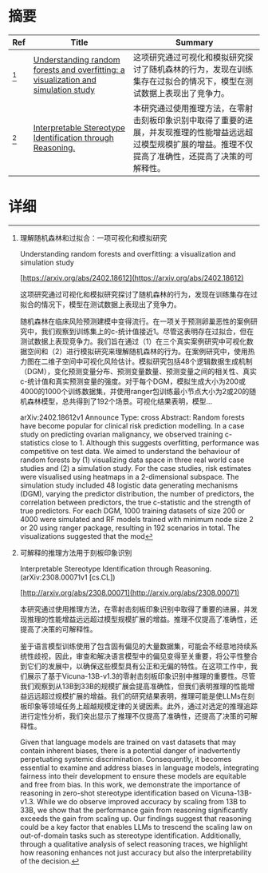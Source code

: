 # 摘要

| Ref | Title | Summary |
| --- | --- | --- |
| [^1] | [Understanding random forests and overfitting: a visualization and simulation study](https://arxiv.org/abs/2402.18612) | 这项研究通过可视化和模拟研究探讨了随机森林的行为，发现在训练集存在过拟合的情况下，模型在测试数据上表现出了竞争力。 |
| [^2] | [Interpretable Stereotype Identification through Reasoning.](http://arxiv.org/abs/2308.00071) | 本研究通过使用推理方法，在零射击刻板印象识别中取得了重要的进展，并发现推理的性能增益远远超过模型规模扩展的增益。推理不仅提高了准确性，还提高了决策的可解释性。 |

# 详细

[^1]: 理解随机森林和过拟合：一项可视化和模拟研究

    Understanding random forests and overfitting: a visualization and simulation study

    [https://arxiv.org/abs/2402.18612](https://arxiv.org/abs/2402.18612)

    这项研究通过可视化和模拟研究探讨了随机森林的行为，发现在训练集存在过拟合的情况下，模型在测试数据上表现出了竞争力。

    

    随机森林在临床风险预测建模中变得流行。在一项关于预测卵巢恶性的案例研究中，我们观察到训练集上的c-统计值接近1。尽管这表明存在过拟合，但在测试数据上表现竞争力。我们旨在通过（1）在三个真实案例研究中可视化数据空间和（2）进行模拟研究来理解随机森林的行为。在案例研究中，使用热力图在二维子空间中可视化风险估计。模拟研究包括48个逻辑数据生成机制（DGM），变化预测变量分布、预测变量数量、预测变量之间的相关性、真实c-统计值和真实预测变量的强度。对于每个DGM，模拟生成大小为200或4000的1000个训练数据集，并使用ranger包训练最小节点大小为2或20的随机森林模型，总共得到了192个场景。可视化结果表明，模型…

    arXiv:2402.18612v1 Announce Type: cross  Abstract: Random forests have become popular for clinical risk prediction modelling. In a case study on predicting ovarian malignancy, we observed training c-statistics close to 1. Although this suggests overfitting, performance was competitive on test data. We aimed to understand the behaviour of random forests by (1) visualizing data space in three real world case studies and (2) a simulation study. For the case studies, risk estimates were visualised using heatmaps in a 2-dimensional subspace. The simulation study included 48 logistic data generating mechanisms (DGM), varying the predictor distribution, the number of predictors, the correlation between predictors, the true c-statistic and the strength of true predictors. For each DGM, 1000 training datasets of size 200 or 4000 were simulated and RF models trained with minimum node size 2 or 20 using ranger package, resulting in 192 scenarios in total. The visualizations suggested that the mod
    
[^2]: 可解释的推理方法用于刻板印象识别

    Interpretable Stereotype Identification through Reasoning. (arXiv:2308.00071v1 [cs.CL])

    [http://arxiv.org/abs/2308.00071](http://arxiv.org/abs/2308.00071)

    本研究通过使用推理方法，在零射击刻板印象识别中取得了重要的进展，并发现推理的性能增益远远超过模型规模扩展的增益。推理不仅提高了准确性，还提高了决策的可解释性。

    

    鉴于语言模型训练使用了包含固有偏见的大量数据集，可能会不经意地持续系统性歧视，因此，审查和解决语言模型中的偏见变得至关重要，将公平性整合到它们的发展中，以确保这些模型具有公正和无偏的特性。在这项工作中，我们展示了基于Vicuna-13B-v1.3的零射击刻板印象识别中推理的重要性。尽管我们观察到从13B到33B的规模扩展会提高准确性，但我们表明推理的性能增益远远超过规模扩展的增益。我们的研究结果表明，推理可能是使LLMs在刻板印象等领域任务上超越规模定律的关键因素。此外，通过对选定的推理追踪进行定性分析，我们突出显示了推理不仅提高了准确性，还提高了决策的可解释性。

    Given that language models are trained on vast datasets that may contain inherent biases, there is a potential danger of inadvertently perpetuating systemic discrimination. Consequently, it becomes essential to examine and address biases in language models, integrating fairness into their development to ensure these models are equitable and free from bias. In this work, we demonstrate the importance of reasoning in zero-shot stereotype identification based on Vicuna-13B-v1.3. While we do observe improved accuracy by scaling from 13B to 33B, we show that the performance gain from reasoning significantly exceeds the gain from scaling up. Our findings suggest that reasoning could be a key factor that enables LLMs to trescend the scaling law on out-of-domain tasks such as stereotype identification. Additionally, through a qualitative analysis of select reasoning traces, we highlight how reasoning enhances not just accuracy but also the interpretability of the decision.
    


